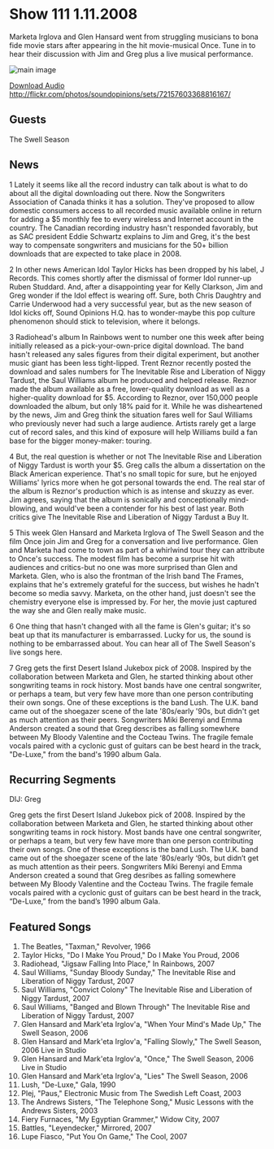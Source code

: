 # Show 111 1.11.2008
Marketa Irglova and Glen Hansard went from struggling musicians to bona fide movie stars after appearing in the hit movie-musical Once. Tune in to hear their discussion with Jim and Greg plus a live musical performance.

![main image]()

[Download Audio](http://audio.soundopinions.org/streams/2008/01/so_20080111.m3u)
http://flickr.com/photos/soundopinions/sets/72157603368816167/

## Guests
The Swell Season

## News
1 Lately it seems like all the record industry can talk about is what to do about all the digital downloading out there. Now the Songwriters Association of Canada thinks it has a solution. They've proposed to allow domestic consumers access to all recorded music available online in return for adding a $5 monthly fee to every wireless and Internet account in the country. The Canadian recording industry hasn't responded favorably, but as SAC president Eddie Schwartz explains to Jim and Greg, it's the best way to compensate songwriters and musicians for the 50+ billion downloads that are expected to take place in 2008.

2 In other news American Idol Taylor Hicks has been dropped by his label, J Records. This comes shortly after the dismissal of former Idol runner-up Ruben Studdard. And, after a disappointing year for Kelly Clarkson, Jim and Greg wonder if the Idol effect is wearing off. Sure, both Chris Daughtry and Carrie Underwood had a very successful year, but as the new season of Idol kicks off, Sound Opinions H.Q. has to wonder-maybe this pop culture phenomenon should stick to television, where it belongs.

3 Radiohead's album In Rainbows went to number one this week after being initially released as a pick-your-own-price digital download. The band hasn't released any sales figures from their digital experiment, but another music giant has been less tight-lipped. Trent Reznor recently posted the download and sales numbers for The Inevitable Rise and Liberation of Niggy Tardust, the Saul Williams album he produced and helped release. Reznor made the album available as a free, lower-quality download as well as a higher-quality download for $5. According to Reznor, over 150,000 people downloaded the album, but only 18% paid for it. While he was disheartened by the news, Jim and Greg think the situation fares well for Saul Williams who previously never had such a large audience. Artists rarely get a large cut of record sales, and this kind of exposure will help Williams build a fan base for the bigger money-maker: touring.

4 But, the real question is whether or not The Inevitable Rise and Liberation of Niggy Tardust is worth your $5. Greg calls the album a dissertation on the Black American experience. That's no small topic for sure, but he enjoyed Williams' lyrics more when he got personal towards the end. The real star of the album is Reznor's production which is as intense and skuzzy as ever. Jim agrees, saying that the album is sonically and conceptionally mind-blowing, and would've been a contender for his best of last year. Both critics give The Inevitable Rise and Liberation of Niggy Tardust a Buy It.

5 This week Glen Hansard and Marketa Irglova of The Swell Season and the film Once join Jim and Greg for a conversation and live performance. Glen and Marketa had come to town as part of a whirlwind tour they can attribute to Once's success. The modest film has become a surprise hit with audiences and critics-but no one was more surprised than Glen and Marketa. Glen, who is also the frontman of the Irish band The Frames, explains that he's extremely grateful for the success, but wishes he hadn't become so media savvy. Marketa, on the other hand, just doesn't see the chemistry everyone else is impressed by. For her, the movie just captured the way she and Glen really make music.

6 One thing that hasn't changed with all the fame is Glen's guitar; it's so beat up that its manufacturer is embarrassed. Lucky for us, the sound is nothing to be embarrassed about. You can hear all of The Swell Season's live songs here.

7 Greg gets the first Desert Island Jukebox pick of 2008. Inspired by the collaboration between Marketa and Glen, he started thinking about other songwriting teams in rock history. Most bands have one central songwriter, or perhaps a team, but very few have more than one person contributing their own songs. One of these exceptions is the band Lush. The U.K. band came out of the shoegazer scene of the late '80s/early '90s, but didn't get as much attention as their peers. Songwriters Miki Berenyi and Emma Anderson created a sound that Greg describes as falling somewhere between My Bloody Valentine and the Cocteau Twins. The fragile female vocals paired with a cyclonic gust of guitars can be best heard in the track, "De-Luxe," from the band's 1990 album Gala.

## Recurring Segments
DIJ: Greg

Greg gets the first Desert Island Jukebox pick of 2008. Inspired by the collaboration between Marketa and Glen, he started thinking about other songwriting teams in rock history. Most bands have one central songwriter, or perhaps a team, but very few have more than one person contributing their own songs. One of these exceptions is the band Lush. The U.K. band came out of the shoegazer scene of the late ‘80s/early ‘90s, but didn’t get as much attention as their peers. Songwriters Miki Berenyi and Emma Anderson created a sound that Greg desribes as falling somewhere between My Bloody Valentine and the Cocteau Twins. The fragile female vocals paired with a cyclonic gust of guitars can be best heard in the track, “De-Luxe,” from the band’s 1990 album Gala.

## Featured Songs
1. The Beatles, "Taxman," Revolver, 1966
2. Taylor Hicks, "Do I Make You Proud," Do I Make You Proud, 2006
3. Radiohead, "Jigsaw Falling Into Place," In Rainbows, 2007
4. Saul Williams, "Sunday Bloody Sunday," The Inevitable Rise and Liberation of Niggy Tardust, 2007
5. Saul Williams, "Convict Colony" The Inevitable Rise and Liberation of Niggy Tardust, 2007
6. Saul Williams, "Banged and Blown Through" The Inevitable Rise and Liberation of Niggy Tardust, 2007
7. Glen Hansard and Mark'eta Irglov'a, "When Your Mind's Made Up," The Swell Season, 2006
8. Glen Hansard and Mark'eta Irglov'a, "Falling Slowly," The Swell Season, 2006 Live in Studio
9. Glen Hansard and Mark'eta Irglov'a, "Once," The Swell Season, 2006 Live in Studio
10. Glen Hansard and Mark'eta Irglov'a, "Lies" The Swell Season, 2006
11. Lush, "De-Luxe," Gala, 1990
12. Plej, "Paus," Electronic Music from The Swedish Left Coast, 2003
13. The Andrews Sisters, "The Telephone Song," Music Lessons with the Andrews Sisters, 2003
14. Fiery Furnaces, "My Egyptian Grammer," Widow City, 2007
15. Battles, "Leyendecker," Mirrored, 2007
16. Lupe Fiasco, "Put You On Game," The Cool, 2007

